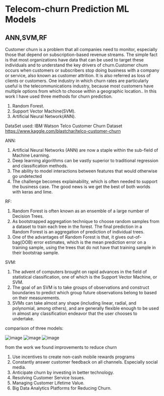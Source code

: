 # Telecom-churn Prediction ML Models
## ANN,SVM,RF
Customer churn is a problem that all companies need to monitor, especially those that depend on subscription-based revenue streams. The simple fact is that most organizations have data that can be used to target these individuals and to understand the key drivers of churn.Customer churn occurs when customers or subscribers stop doing business with a company or service, also known as customer attrition. It is also referred as loss of clients or customers. One industry in which churn rates are particularly useful is the telecommunications industry, because most customers have multiple options from which to choose within a geographic location..
In this work I have used three methods for churn prediction. 
1. Random Forest.
2. Support Vector Machine(SVM).
3. Artificial Neural Network(ANN).

DataSet used: IBM Watson Telco Customer Churn Dataset  https://www.kaggle.com/blastchar/telco-customer-churn

ANN: 
1. Artificial Neural Networks (ANN) are now a staple within the sub-field of Machine Learning.
2. Deep learning algorithms can be vastly superior to traditional regression and classification methods.
3. The ability to model interactions between features that would otherwise go undetected
4. The challenge becomes explainability, which is often needed to support the business case. The good news is we get the best of both worlds with keras and lime.

RF:
1. Random Forest is often known as an ensemble of a large number of Decision Trees.
2. As bootstrapped aggregation technique to choose random samples from a dataset to train each tree in the forest. The final prediction in a Random Forest is an aggregation of prediction of individual trees.
3. One of the advantages of Random Forest is that, it gives out-of-bag(OOB) error estimates, which is the mean prediction error on a training sample, using the trees that do not have that training sample in their bootstrap sample.

SVM:
1. The advent of computers brought on rapid advances in the field of statistical classification, one of which is the Support Vector Machine, or SVM. 
2. The goal of an SVM is to take groups of observations and construct boundaries to predict which group future observations belong to based on their measurements.
3. SVMs can take almost any shape (including linear, radial, and polynomial, among others), and are generally flexible enough to be used in almost any classification endeavor that the user chooses to undertake.



comparison of three models:


![image](https://user-images.githubusercontent.com/71943623/133467677-00877b17-4d84-4f01-9160-a5a4da5fcf4e.png)
![image](https://user-images.githubusercontent.com/71943623/133467746-7ab0e052-eb26-49c0-aa49-eb1fb1088fbd.png)
![image](https://user-images.githubusercontent.com/71943623/133467779-fd178e8b-eec5-4caf-a570-4e91ead83b70.png)


from the work we found improvements to reduce churn 

1. Use incentives to create non-cash mobile rewards programs
2. Constantly answer customer feedback on all channels. Especially social media.
3. Anticipate churn by investing in better technology.
4. Resolving Customer Service Issues.
5. Managing Customer Lifetime Value.
6. Big Data Analytics Platforms for Reducing Churn.
